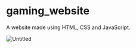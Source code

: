 # gaming_website

A website made using HTML, CSS and JavaScript.

![Untitled](https://user-images.githubusercontent.com/78693959/174477627-67de792b-3bbb-4bcf-b1ad-264f04837607.jpg)

